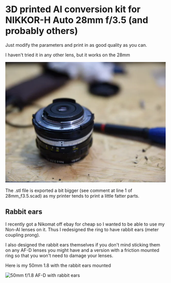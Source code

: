 # 3D printed AI conversion kit for NIKKOR-H Auto 28mm f/3.5 (and probably others)

Just modify the parameters and print in as good quality as you can.

I haven't tried it in any other lens, but it works on the 28mm

![28mm Nikkor AUTO with the new AI ring](28mm.jpg)

The .stl file is exported a bit bigger (see comment at line 1 of 28mm_f3.5.scad) as my printer tends to print a little fatter parts.

## Rabbit ears

I recently got a Nikomat off ebay for cheap so I wanted to be able to use my Non-AI lenses on it. Thus I redesigned the ring to have rabbit ears (meter coupling prong).

I also designed the rabbit ears themselves if you don't mind sticking them on any AF-D lenses you might have and a version with a friction mounted ring so that you won't need to damage your lenses.

Here is my 50mm 1.8 with the rabbit ears mounted

![50mm f/1.8 AF-D with rabbit ears](50mm-af-d-rabbit-ears.gif)